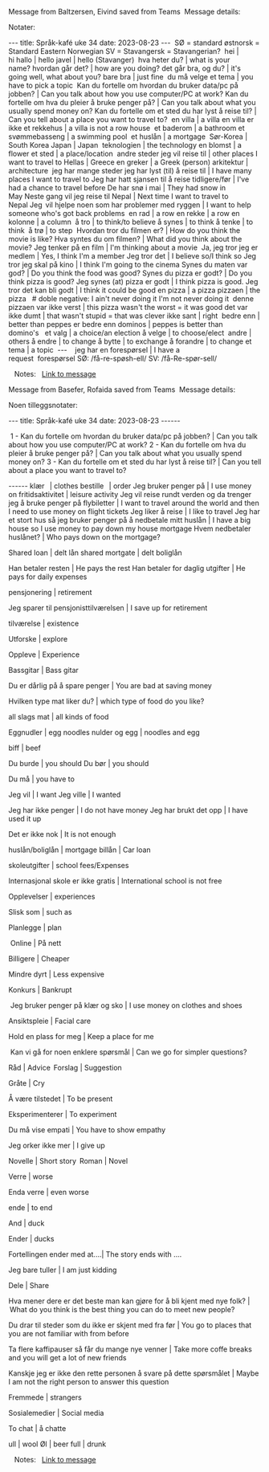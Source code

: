 Message from Baltzersen, Eivind saved from Teams  Message details:  

Notater: 

--- title: Språk-kafé uke 34 date: 2023-08-23 ---  SØ = standard østnorsk = Standard Eastern Norwegian SV = Stavangersk = Stavangerian?  hei | hi hallo | hello javel | hello (Stavanger)  hva heter du? | what is your name? hvordan går det? | how are you doing? det går bra, og du? | it's going well, what about you? bare bra | just fine  du må velge et tema | you have to pick a topic  Kan du fortelle om hvordan du bruker data/pc på jobben? | Can you talk about how you use computer/PC at work? Kan du fortelle om hva du pleier å bruke penger på? | Can you talk about what you usually spend money on? Kan du fortelle om et sted du har lyst å reise til? | Can you tell about a place you want to travel to?  en villa | a villa en villa er ikke et rekkehus | a villa is not a row house  et baderom | a bathroom et svømmebasseng | a swimming pool  et huslån | a mortgage  Sør-Korea | South Korea Japan | Japan  teknologien | the technology en blomst | a flower et sted | a place/location  andre steder jeg vil reise til | other places I want to travel to Hellas | Greece en greker | a Greek (person) arkitektur | architecture  jeg har mange steder jeg har lyst (til) å reise til | I have many places I want to travel to Jeg har hatt sjansen til å reise tidligere/før | I've had a chance to travel before De har snø i mai | They had snow in May Neste gang vil jeg reise til Nepal | Next time I want to travel to Nepal Jeg  vil hjelpe noen som har problemer med ryggen | I want to help someone who's got back problems  en rad | a row en rekke | a row en kolonne | a column  å tro | to think/to believe å synes | to think å tenke | to think  å trø | to step  Hvordan tror du filmen er? | How do you think the movie is like? Hva syntes du om filmen? | What did you think about the movie? Jeg tenker på en film | I'm thinking about a movie  Ja, jeg tror jeg er medlem | Yes, I think I'm a member Jeg tror det | I believe so/I think so Jeg tror jeg skal på kino | I think I'm going to the cinema Synes du maten var god? | Do you think the food was good? Synes du pizza er godt? | Do you think pizza is good? Jeg synes (at) pizza er godt | I think pizza is good. Jeg tror det kan bli godt | I think it could be good en pizza | a pizza pizzaen | the pizza   # doble negative: I ain't never doing it I'm not never doing it  denne pizzaen var ikke verst | this pizza wasn't the worst = it was good det var ikke dumt | that wasn't stupid = that was clever ikke sant | right  bedre enn | better than peppes er bedre enn dominos | peppes is better than domino's   et valg | a choice/an election å velge | to choose/elect  andre | others å endre | to change å bytte | to exchange å forandre | to change et tema | a topic  ---    jeg har en forespørsel | I have a request  forespørsel SØ: /få-re-spøsh-ell/ SV: /få-Re-spør-sell/   

   Notes:   [Link to message](https://teams.microsoft.com/l/message/19:fa8ebdbda13741c3946cbe52b0e3a5a7@thread.skype/1692878067411) 

Message from Basefer, Rofaida saved from Teams  Message details:  

Noen tilleggsnotater:  

--- title: Språk-kafé uke 34 date: 2023-08-23 ------ 

 1 - Kan du fortelle om hvordan du bruker data/pc på jobben? | Can you talk about how you use computer/PC at work? 2 - Kan du fortelle om hva du pleier å bruke penger på? | Can you talk about what you usually spend money on? 3 - Kan du fortelle om et sted du har lyst å reise til? | Can you tell about a place you want to travel to? 

------ klær   | clothes bestille   | order Jeg bruker penger på | I use money on fritidsaktivitet | leisure activity Jeg vil reise rundt verden og da trenger jeg å bruke penger på flybiletter | I want to travel around the world and then I need to use money on flight tickets Jeg liker å reise | I like to travel Jeg har et stort hus så jeg bruker penger på å nedbetale mitt huslån | I have a big house so I use money to pay down my house mortgage Hvem nedbetaler huslånet? | Who pays down on the mortgage? 

Shared loan | delt lån shared mortgate | delt boliglån 

Han betaler resten | He pays the rest Han betaler for daglig utgifter | He pays for daily expenses 

pensjonering | retirement 

Jeg sparer til pensjonisttilværelsen | I save up for retirement 

tilværelse | existence 

Utforske | explore 

Oppleve | Experience 

Bassgitar | Bass gitar 

Du er dårlig på å spare penger | You are bad at saving money 

Hvilken type mat liker du? | which type of food do you like?  

all slags mat | all kinds of food 

Eggnudler | egg noodles nulder og egg | noodles and egg 

biff | beef 

Du burde | you should Du bør | you should  

Du må | you have to 

Jeg vil | I want Jeg ville | I wanted 

Jeg har ikke penger | I do not have money Jeg har brukt det opp | I have used it up 

Det er ikke nok | It is not enough 

huslån/boliglån | mortgage billån | Car loan 

skoleutgifter | school fees/Expenses 

Internasjonal skole er ikke gratis | International school is not free 

Opplevelser | experiences  

Slisk som | such as  

Planlegge | plan 

 Online | På nett 

Billigere | Cheaper 

Mindre dyrt | Less expensive  

Konkurs | Bankrupt 

 Jeg bruker penger på klær og sko | I use money on clothes and shoes 

Ansiktspleie | Facial care 

Hold en plass for meg | Keep a place for me 

 Kan vi gå for noen enklere spørsmål | Can we go for simpler questions? 

Råd | Advice  Forslag | Suggestion 

Gråte | Cry  

Å være tilstedet | To be present 

Eksperimenterer | To experiment 

Du må vise empati | You have to show empathy  

Jeg orker ikke mer | I give up 

Novelle | Short story  Roman | Novel  

Verre | worse 

Enda verre | even worse 

ende | to end 

And | duck 

Ender | ducks 

Fortellingen ender med at....| The story ends with .... 

Jeg bare tuller | I am just kidding 

Dele | Share 

Hva mener dere er det beste man kan gjøre for å bli kjent med nye folk? |  What do you think is the best thing you can do to meet new people? 

Du drar til steder som du ikke er skjent med fra før | You go to places that you are not familiar with from before 

Ta flere kaffipauser så får du mange nye venner | Take more coffe breaks and you will get a lot of new friends 

Kanskje jeg er ikke den rette personen å svare på dette spørsmålet | Maybe I am not the right person to answer this question 

Fremmede | strangers 

Sosialemedier | Social media  

To chat | å chatte 

ull | wool Øl | beer full | drunk   

   Notes:   [Link to message](https://teams.microsoft.com/l/message/19:fa8ebdbda13741c3946cbe52b0e3a5a7@thread.skype/1692881537579)